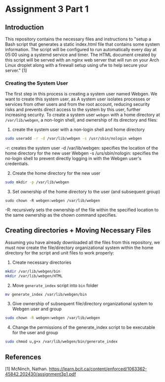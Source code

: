 # Assignment 3 Part 1

## Introduction
This repository contains the necessary files and instructions to "setup a Bash script that generates a static index.html file that contains some system information. The script will be configured to run automatically every day at 05:00 using a systemd service and timer. The HTML document created by this script will be served with an nginx web server that will run on your Arch Linux droplet along with a firewall setup using ufw to help secure your server." [1]
### Creating the System User

The first step in this process is creating a system user named Webgen. We want to create this system user, as A system user isolates processes or services from other users and from the root account, reducing security risks and prevents direct access to the system by this user, further increasing security. To create a system user `webgen` with a home directory at `/var/lib/webgen`, a non-login shell, and ownership of its directory and files:

1. create the system user with a non-login shell and home directory 
```bash 
sudo useradd -r -d /var/lib/webgen -s /usr/sbin/nologin webgen
```

-r: creates the system user
-d /var/lib/webgen: specifies the location of the home directory for the new user Webgen
-s /urs/sbin/nologin: specifies the no-login shell to prevent directly logging in with the Webgen user's credentials.

2. Create the home directory for the new user
```bash
sudo mkdir -p /var/lib/webgen  
```

3. Set ownership of the home directory to the user (and subsequent group)
``` 
sudo chown -R webgen:webgen /var/lib/webgen
```

-R: recursively sets the ownership of the file within the specified location to the same ownership as the chown command specifies.
## Creating directories + Moving Necessary Files
Assuming you have already downloaded all the files from this repository, we must now create the file/directory organizational system within the home directory for the script and unit files to work properly:

1. Create necessary directories
```bash
mkdir /var/lib/webgen/bin
mkdir /var/lib/webgen/HTML
```

2. Move `generate_index` script into `bin` folder
```bash
mv generate_index /var/lib/webgen/bin
```

3. Give ownership of subsequent file/directory organizational system to Webgen user and group
```bash
sudo chown -R webgen:webgen /var/lib/webgen
```

4. Change the permissions of the generate_index script to be executable for the user and group
```bash
sudo chmod u,g+x /var/lib/webgen/bin/generate_index
```
## References
[1] McNinch, Nathan. https://learn.bcit.ca/content/enforced/1063362-45842.202430/assignment3p1.pdf
